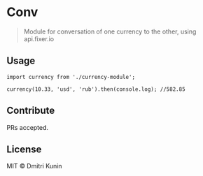 # Conv

> Module for conversation of one currency to the other, using api.fixer.io


## Usage

```
import currency from './currency-module';

currency(10.33, 'usd', 'rub').then(console.log); //582.85

```

## Contribute

PRs accepted.

## License

MIT © Dmitri Kunin
